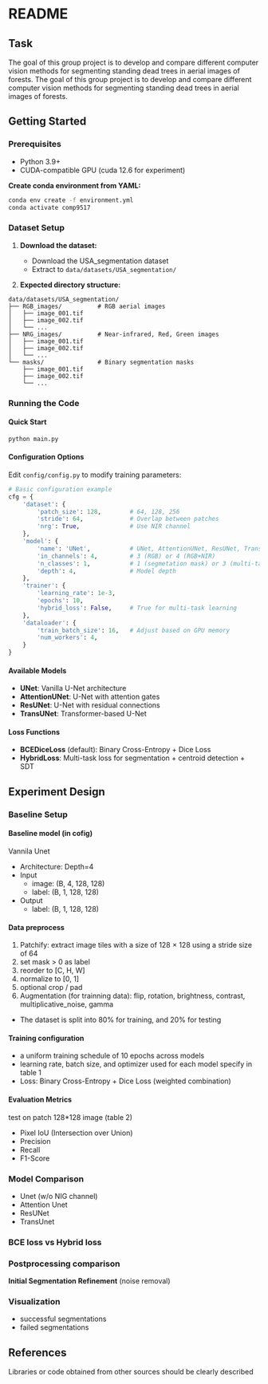 # README
## Task
The goal of this group project is to develop and compare different computer vision methods
for segmenting standing dead trees in aerial images of forests.
The goal of this group project is to develop and compare different computer vision methods
for segmenting standing dead trees in aerial images of forests.

## Getting Started
### Prerequisites
- Python 3.9+
- CUDA-compatible GPU (cuda 12.6 for experiment)

**Create conda environment from YAML:**
```bash
conda env create -f environment.yml
conda activate comp9517
```

### Dataset Setup

1. **Download the dataset:**
   - Download the USA_segmentation dataset
   - Extract to `data/datasets/USA_segmentation/`

2. **Expected directory structure:**
```
data/datasets/USA_segmentation/
├── RGB_images/          # RGB aerial images
│   ├── image_001.tif
│   ├── image_002.tif
│   └── ...
├── NRG_images/          # Near-infrared, Red, Green images  
│   ├── image_001.tif
│   ├── image_002.tif
│   └── ...
└── masks/               # Binary segmentation masks
    ├── image_001.tif
    ├── image_002.tif
    └── ...
```

### Running the Code

#### Quick Start
```bash
python main.py
```

#### Configuration Options
Edit `config/config.py` to modify training parameters:
```python
# Basic configuration example
cfg = {
    'dataset': {
        'patch_size': 128,        # 64, 128, 256
        'stride': 64,             # Overlap between patches
        'nrg': True,              # Use NIR channel
    },
    'model': {
        'name': 'UNet',           # UNet, AttentionUNet, ResUNet, TransUNet
        'in_channels': 4,         # 3 (RGB) or 4 (RGB+NIR)
        'n_classes': 1,           # 1 (segmetation mask) or 3 (multi-task)
        'depth': 4,               # Model depth
    },
    'trainer': {
        'learning_rate': 1e-3,    
        'epochs': 10,
        'hybrid_loss': False,     # True for multi-task learning
    },
    'dataloader': {
        'train_batch_size': 16,   # Adjust based on GPU memory
        'num_workers': 4,
    }
}
```
#### Available Models
- **UNet**: Vanilla U-Net architecture
- **AttentionUNet**: U-Net with attention gates
- **ResUNet**: U-Net with residual connections
- **TransUNet**: Transformer-based U-Net

#### Loss Functions
- **BCEDiceLoss** (default): Binary Cross-Entropy + Dice Loss
- **HybridLoss**: Multi-task loss for segmentation + centroid detection + SDT

## Experiment Design
### Baseline Setup
#### Baseline model (in cofig)
Vannila Unet
- Architecture: Depth=4
- Input
    - image: (B, 4, 128, 128)
    - label: (B, 1, 128, 128)
- Output
    - label: (B, 1, 128, 128)

#### Data preprocess
1. Patchify: extract image tiles with a size of 128 × 128 using a stride size of 64
2. set mask > 0 as label
3. reorder to [C, H, W]
4. normalize to [0, 1]
5. optional crop / pad
6. Augmentation (for trainning data): flip, rotation, brightness, contrast, multiplicative_noise, gamma
- The dataset is split into 80% for training, and 20% for testing

#### Training configuration
- a uniform training schedule of 10 epochs across models
- learning rate, batch size, and optimizer used for each model specify in table 1
- Loss: Binary Cross-Entropy + Dice Loss (weighted combination)

#### Evaluation Metrics
test on patch 128*128 image (table 2)
- Pixel IoU (Intersection over Union)
- Precision
- Recall
- F1-Score

### Model Comparison
- Unet (w/o NIG channel)
- Attention Unet
- ResUNet
- TransUnet

### BCE loss vs Hybrid loss

### Postprocessing comparison
**Initial Segmentation Refinement** (noise removal)

### Visualization
- successful segmentations
- failed segmentations

## References
Libraries or code obtained from other sources should be clearly described